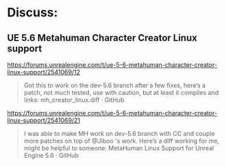 # Discuss:
## UE 5.6 Metahuman Character Creator Linux support
https://forums.unrealengine.com/t/ue-5-6-metahuman-character-creator-linux-support/2541069/12
>Got this to work on the dev-5.6 branch after a few fixes, here’s a patch, not much tested, use with caution, but at least it compiles and links: mh_creator_linux.diff · GitHub

https://forums.unrealengine.com/t/ue-5-6-metahuman-character-creator-linux-support/2541069/21

>I was able to make MH work on dev-5.6 branch with CC and couple more patches on top of @Jiboo 's work. Here’s a diff working for me, might be helpful to someone: MetaHuman Linux Support for Unreal Engine 5.6 · GitHub
